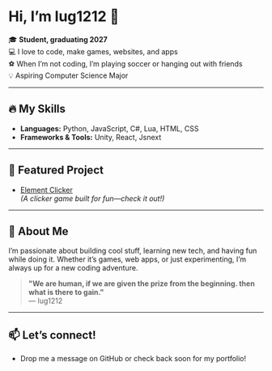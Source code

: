 # Hi, I’m lug1212 👋

🎓 **Student, graduating 2027**  
💻 I love to code, make games, websites, and apps  
⚽ When I’m not coding, I’m playing soccer or hanging out with friends  
💡 Aspiring Computer Science Major

---

## 🔥 My Skills

- **Languages:** Python, JavaScript, C#, Lua, HTML, CSS
- **Frameworks & Tools:** Unity, React, Jsnext

---

## 🌟 Featured Project

- [Element Clicker](https://lug1212.github.io/Element-clicker/)  
  *(A clicker game built for fun—check it out!)*

---

## 🚀 About Me

I’m passionate about building cool stuff, learning new tech, and having fun while doing it. Whether it’s games, web apps, or just experimenting, I’m always up for a new coding adventure.

> **"We are human, if we are given the prize from the beginning. then what is there to gain."**  
> — lug1212

---

<!--
🌐 Portfolio coming soon!
-->

## 📫 Let’s connect!

- Drop me a message on GitHub or check back soon for my portfolio!
